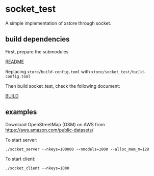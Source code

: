 # socket_test

A simple implementation of xstore through socket.

## build dependencies

First, prepare the submodules

[README](../README.md)

Replacing `xtore/build-config.toml` with `xtore/socket_test/build-config.toml` 

Then build socket_test, check the following document:

[BUILD](../docs/build.md)

## examples

Download OpenStreetMap (OSM) on AWS from https://aws.amazon.com/public-datasets/

To start server:

`./socket_server --nkeys=100000 --nmodels=1000 --alloc_mem_m=128`

To start client:

`./socket_client --nkeys=1000`

